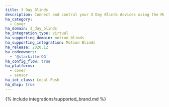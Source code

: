 ```yaml
---
title: 3 Day Blinds
description: Connect and control your 3 Day Blinds devices using the Motion Blinds integration
ha_category:
  - Cover
ha_domain: 3_day_blinds
ha_integration_type: virtual
ha_supporting_domain: motion_blinds
ha_supporting_integration: Motion Blinds
ha_release: 2020.12
ha_codeowners:
  - '@starkillerOG'
ha_config_flow: true
ha_platforms:
  - cover
  - sensor
ha_iot_class: Local Push
ha_dhcp: true
---
```


{% include integrations/supported_brand.md %}
